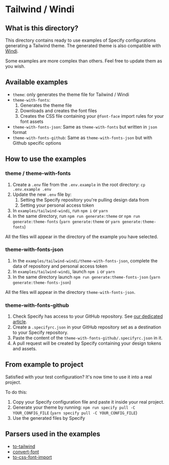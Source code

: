 # Tailwind / Windi

## What is this directory?
This directory contains ready to use examples of Specify configurations generating a Tailwind theme. The generated theme is also compatible with [Windi](https://windicss.org/guide/configuration.html).

Some examples are more complex than others. Feel free to update them as you wish.

## Available examples
- `theme`: only generates the theme file for Tailwind / Windi
- `theme-with-fonts`:
  1. Generates the theme file
  2. Downloads and creates the font files
  3. Creates the CSS file containing your `@font-face` import rules for your font assets
- `theme-with-fonts-json`: Same as `theme-with-fonts` but written in `json` format
- `theme-with-fonts-github`: Same as `theme-with-fonts-json` but with Github specific options

## How to use the examples

### theme / theme-with-fonts

1. Create a `.env` file from the `.env.example` in the root directory: `cp .env.example .env`
2. Update the new `.env` file by:
   1. Setting the Specify repository you're pulling design data from
   2. Setting your personal access token
3. In `examples/tailwind-windi`, run `npm i` or `yarn`
4. In the same directory, run `npm run generate:theme` or `npm run generate:theme-fonts` (`yarn generate:theme` or `yarn generate:theme-fonts`)

All the files will appear in the directory of the example you have selected.

### theme-with-fonts-json

1. In the `examples/tailwind-windi/theme-with-fonts-json`, complete the data of repository and personal access token
2. In `examples/tailwind-windi`, launch `npm i` or `yarn`
3. In the same directory launch `npm run generate:theme-fonts-json` (`yarn generate:theme-fonts-json`)

All the files will appear in the directory `theme-with-fonts-json`.

### theme-with-fonts-github
1. Check Specify has access to your GitHub repository. See [our dedicated article](https://help.specifyapp.com/en/articles/4722440-add-github-as-a-destination).
2. Create a `.specifyrc.json` in your GitHub repository set as a destination to your Specify repository.
3. Paste the content of the `theme-with-fonts-github/.specifyrc.json` in it.
4. A pull request will be created by Specify containing your design tokens and assets.

## From example to project
Satisfied with your test configuration? It's now time to use it into a real project.

To do this:
1. Copy your Specify configuration file and paste it inside your real project.
2. Generate your theme by running: `npm run specify pull -C YOUR_CONFIG_FILE` (`yarn specify pull -C YOUR_CONFIG_FILE`)
3. Use the generated files by Specify

## Parsers used in the examples
- [to-tailwind](https://github.com/Specifyapp/parsers/tree/master/parsers/to-tailwind)
- [convert-font](https://github.com/Specifyapp/parsers/tree/master/parsers/convert-font)
- [to-css-font-import](https://github.com/Specifyapp/parsers/tree/master/parsers/to-css-font-import)